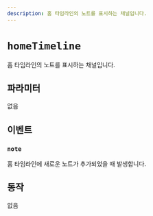 ```yaml
---
description: 홈 타임라인의 노트를 표시하는 채널입니다.
---
```


# `homeTimeline`

홈 타임라인의 노트를 표시하는 채널입니다.

## 파라미터

없음

## 이벤트

### `note`

<MkSchemaViewer :schema="{
$ref: 'misskey://Note'
}"/>

홈 타임라인에 새로운 노트가 추가되었을 때 발생합니다.

## 동작

없음
